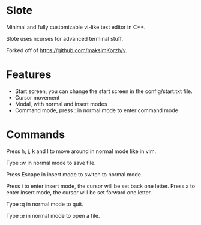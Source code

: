 # Slote

Minimal and fully customizable vi-like text editor in C++.

Slote uses ncurses for advanced terminal stuff.

Forked off of https://github.com/maksimKorzh/v.

# Features

- Start screen, you can change the start screen in the config/start.txt file.
- Cursor movement
- Modal, with normal and insert modes
- Command mode, press : in normal mode to enter command mode

# Commands

Press h, j, k and l to move around in normal mode like in vim.

Type :w in normal mode to save file.

Press Escape in insert mode to switch to normal mode.

Press i to enter insert mode, the cursor will be set back one letter.
Press a to enter insert mode, the cursor will be set forward one letter.

Type :q in normal mode to quit.

Type :e <file-name> in normal mode to open a file.
